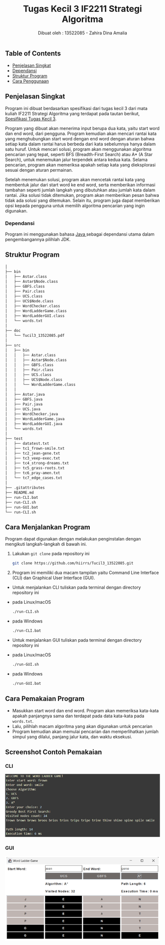 <br />
<div align="center">
  <h1 align="center">Tugas Kecil 3 IF2211 Strategi Algoritma</h1>

  <p> Dibuat oleh : 13522085 - Zahira Dina Amalia
    <br />
    <br />
  </p>
</div>

## Table of Contents
* [Penjelasan Singkat](#penjelasan-singkat)
* [Dependansi](#dependansi)
* [Struktur Program](#struktur-program)
* [Cara Penggunaan](#cara-penggunaan)
<!-- * [License](#license) -->

## Penjelasan Singkat

Program ini dibuat berdasarkan spesifikasi dari tugas kecil 3 dari mata kuliah IF2211 Strategi Algoritma yang terdapat pada tautan berikut, <a href= https://informatika.stei.itb.ac.id/~rinaldi.munir/Stmik/2023-2024/Tucil3-2024.pdf> Spesifikasi Tugas Kecil 3</a>.

Program yang dibuat akan menerima input berupa dua kata, yaitu start word dan end word, dari pengguna. Program kemudian akan mencari rantai kata yang menghubungkan start word dengan end word dengan aturan bahwa setiap kata dalam rantai harus berbeda dari kata sebelumnya hanya dalam satu huruf. Untuk mencari solusi, program akan menggunakan algoritma pencarian yang tepat, seperti BFS (Breadth-First Search) atau A* (A Star Search), untuk menemukan jalur terpendek antara kedua kata. Selama pencarian, program akan memeriksa apakah setiap kata yang dieksplorasi sesuai dengan aturan permainan.

Setelah menemukan solusi, program akan mencetak rantai kata yang membentuk jalur dari start word ke end word, serta memberikan informasi tambahan seperti jumlah langkah yang dibutuhkan atau jumlah kata dalam rantai. Jika solusi tidak ditemukan, program akan memberikan pesan bahwa tidak ada solusi yang ditemukan. Selain itu, program juga dapat memberikan opsi kepada pengguna untuk memilih algoritma pencarian yang ingin digunakan.



### Dependansi
Program ini menggunakan bahasa <a href=https://www.java.com/en/> Java </a> sebagai dependansi utama dalam pengembangannya pilihlah JDK.


## Struktur Program
```
│
├── bin
│   ├── Astar.class
│   ├── Astar$Node.class
│   ├── GBFS.class
│   ├── Pair.class
│   ├── UCS.class
│   ├── UCS$Node.class
│   ├── WordChecker.class
│   ├── WordLadderGame.class
│   ├── WordLadderGUI.class
│   └── words.txt
│ 
├── doc
│   └── Tucil3_13522085.pdf
│   
├── src
│   ├── bin
│   │   ├── Astar.class
│   │   ├── Astar$Node.class
│   │   ├── GBFS.class
│   │   ├── Pair.class
│   │   ├── UCS.class
│   │   ├── UCS$Node.class
│   │   └── WordLadderGame.class
│   │ 
│   ├── Astar.java
│   ├── GBFS.java
│   ├── Pair.java
│   ├── UCS.java
│   ├── WordChecker.java
│   ├── WordLadderGame.java
│   ├── WordLadderGUI.java
│   └── words.txt
│
├── test
│   ├── datatest.txt
│   ├── tc1_frown-smile.txt
│   ├── tc2_jean-gene.txt
│   ├── tc3_veep-exec.txt
│   ├── tc4_strong-dreams.txt
│   ├── tc5_grass-roots.txt
│   ├── tc6_pray-amen.txt
│   └── tc7_edge_cases.txt
│
├── .gitattributes
├── README.md
├── run-CLI.bat
├── run-CLI.sh
├── run-GUI.bat
└── run-CLI.sh

```


## Cara Menjalankan Program

Program dapat digunakan dengan melakukan penginstalan dengan mengikuti langkah-langkah di bawah ini.

1. Lakukan `git clone` pada repository ini
   ```sh
   git clone https://github.com/hiirrs/Tucil3_13522085.git
   ```
2. Program ini memiliki dua macam tampilan yaitu Command Line Interface (CLI) dan Graphical User Interface (GUI). 
* Untuk menjalankan CLI tuliskan pada terminal dengan directory repository ini
- pada Linux/macOS
   ```sh
   ./run-CLI.sh
   ```
- pada Windows
   ```sh
   ./run-CLI.bat
   ``` 
* Untuk menjalankan GUI tuliskan pada terminal dengan directory repository ini
- pada Linux/macOS
   ```sh
   ./run-GUI.sh
   ```
- pada Windows
   ```sh
   ./run-GUI.bat
   ``` 

## Cara Pemakaian Program
- Masukkan start word dan end word. Program akan memeriksa kata-kata apakah panjangnya sama dan terdapat pada data kata-kata pada `words.txt`. 
- Lalu, pilihlah macam algoritma yang akan digunakan untuk pencarian
- Program kemudian akan memulai pencarian dan memperlihatkan jumlah simpul yang dilalui, panjang jalur kata, dan waktu eksekusi.

## Screenshot Contoh Pemakaian
### CLI
![Contoh CLI](./test/images/example2.png)
### GUI
![Contoh GUI](./test/images/example1.png)